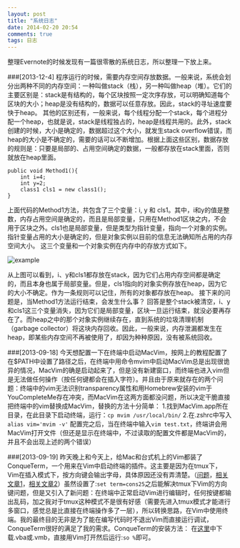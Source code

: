 ```yaml
---
layout: post
title: "系统日志"
date: 2014-02-20 20:54
comments: true
tags: 日志
---
```

整理Evernote的时候发现有一篇很零散的系统日志，所以整理一下放上来。

<!-- more -->


###[2013-12-4]
程序运行的时候，需要内存空间存放数据。一般来说，系统会划分出两种不同的内存空间：一种叫做stack（栈），另一种叫做heap（堆）。它们的主要区别是：stack是有结构的，每个区块按照一定次序存放，可以明确知道每个区块的大小；heap是没有结构的，数据可以任意存放。因此，stack的寻址速度要快于heap。
其他的区别还有，一般来说，每个线程分配一个stack，每个进程分配一个heap，也就是说，stack是线程独占的，heap是线程共用的。此外，stack创建的时候，大小是确定的，数据超过这个大小，就发生stack overflow错误，而heap的大小是不确定的，需要的话可以不断增加。根据上面这些区别，数据存放的规则是：只要是局部的、占用空间确定的数据，一般都存放在stack里面，否则就放在heap里面。
```
public void Method1(){
	int i=4;
	int y=2;
	class1 cls1 = new class1(); 
}
```

上面代码的Method1方法，共包含了三个变量：i, y 和 cls1。其中，i和y的值是整数，内存占用空间是确定的，而且是局部变量，只用在Method1区块之内，不会用于区块之外。cls1也是局部变量，但是类型为指针变量，指向一个对象的实例。指针变量占用的大小是确定的，但是对象实例以目前的信息无法确知所占用的内存空间大小。 
这三个变量和一个对象实例在内存中的存放方式如下。

![example](/images/2014/2/20/example.jpeg)

从上图可以看到，i、y和cls1都存放在stack，因为它们占用内存空间都是确定的，而且本身也属于局部变量。但是，cls1指向的对象实例存放在heap，因为它的大小不确定。作为一条规则可以记住，所有的对象都存放在heap。
接下来的问题是，当Method1方法运行结束，会发生什么事？
回答是整个stack被清空，i、y和cls1这三个变量消失，因为它们是局部变量，区块一旦运行结束，就没必要再存在了。而heap之中的那个对象实例继续存在，直到系统的垃圾清理机制（garbage collector）将这块内存回收。因此，一般来说，内存泄漏都发生在heap，即某些内存空间不再被使用了，却因为种种原因，没有被系统回收。

###[2013-09-18]
今天想配置一下在终端中启动MacVim，按网上的教程配置了在$PATH中设置了路径之后，在终端中用命令mvim中启动MacVim总是出现很诡异的情况，MacVim的确是启动起来了，但是没有新建窗口，而终端也进入vim但是无法做任何操作（按任何键都会在插入字符）。并且由于原来就存在的两个问题：终端中的vim无法识别transparency属性和用Homebrew安装的vim于YouCompleteMe存在冲突，而MacVim在这两方面都没问题，所以决定干脆直接把终端中的vim替换成MacVim，替换的方法十分简单：
1.找到MacVim.app所在目录，在此目录下启动终端，运行：`cp mvim /usr/local/bin/`
2.在.zshrc中写入`alias vim='mvim -v'`
配置完之后，当在终端中输入`vim test.txt`，终端讲会用MacVim打开文件（但还是显示在终端中，不过读取的配置文件都是MacVim的，并且不会出现上述的两个错误）

###[2013-09-19]
昨天晚上和今天上，给Mac和台式机上的Vim都装了ConqueTerm，一个用来在Vim中启动终端的插件。这主要是因为在tmux下，Vim在插入模式下，按方向键会输出字母，具体原因还没有弄清楚。（[问题](http://ruby-china.org/topics/4866)，[相关文章1](http://jeetworks.org/node/89)，[相关文章2](http://vim.wikia.com/wiki/Fix_arrow_keys_that_display_A_B_C_D_on_remote_shell)）虽然设置了:`set term=cons25`之后能解决tmux下Vim的方向键问题，但是又引入了新问题：在终端中正常启动Vim进行编辑时，任何按键都输出乱码，加之我对于tmux这种模式不是很有好感（需要先进入tmux模式才能进行多窗口，感觉总是比直接在终端操作多了一层），所以转换思路，在Vim中使用终端。我的最终目的无非是为了能在编写代码时不退出Vim而直接运行调试，ConqueTerm很好的满足了我的需求。ConqueTerm的安装方法：
在[这里](http://www.vim.org/scripts/script.php?script_id=2771)中下载.vba或.vmb，直接用Vim打开然后运行:`so %`即可。